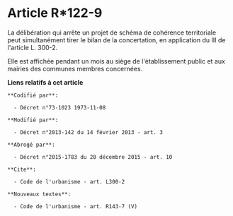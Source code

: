 # Article R*122-9

La délibération qui arrête un projet de schéma de cohérence territoriale peut simultanément tirer le bilan de la
concertation, en application du III de l'article L. 300-2. 

Elle est affichée pendant un mois au siège de l'établissement public et aux mairies des communes membres concernées.

**Liens relatifs à cet article**

	**Codifié par**:

	  - Décret n°73-1023 1973-11-08

	**Modifié par**:

	  - Décret n°2013-142 du 14 février 2013 - art. 3

	**Abrogé par**:

	  - Décret n°2015-1783 du 28 décembre 2015 - art. 10

	**Cite**:

	  - Code de l'urbanisme - art. L300-2

	**Nouveaux textes**:

	  - Code de l'urbanisme - art. R143-7 (V)
